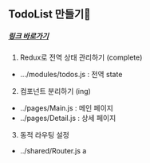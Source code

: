 ## TodoList 만들기🧀

##### [링크 바로가기](https://to-do-list-eight-mu.vercel.app/)

1. Redux로 전역 상태 관리하기 (complete)

- .../modules/todos.js : 전역 state

2. 컴포넌트 분리하기 (ing)

- ../pages/Main.js : 메인 페이지
- ../pages/Detail.js : 상세 페이지

3. 동적 라우팅 설정

- ../shared/Router.js a
